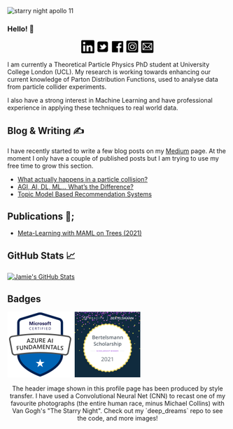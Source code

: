 ![starry night apollo 11](https://github.com/jamie-mcg/jamie-mcg/blob/add_photos/Pictures/cover_graphic.png)

### Hello! 👋 

<p align='center'>
<a href="https://www.linkedin.com/in/jamiewmcgowan/"><img height="30" src="https://github.com/jamie-mcg/jamie-mcg/blob/main/social_media/linkedin.svg"></a>
<a href="https://www.linkedin.com/in/jamiewmcgowan/"><img height="30" src="https://github.com/jamie-mcg/jamie-mcg/blob/main/social_media/twitter.png"></a>
<a href="https://www.linkedin.com/in/jamiewmcgowan/"><img height="30" src="https://github.com/jamie-mcg/jamie-mcg/blob/main/social_media/facebook.svg"></a>
<a href="https://www.linkedin.com/in/jamiewmcgowan/"><img height="30" src="https://github.com/jamie-mcg/jamie-mcg/blob/main/social_media/instagram.png"></a>
<a href="https://www.linkedin.com/in/jamiewmcgowan/"><img height="30" src="https://github.com/jamie-mcg/jamie-mcg/blob/main/social_media/mail.svg"></a>
</p>

I am currently a Theoretical Particle Physics PhD student at University College London (UCL). My research is working towards enhancing our current knowledge of Parton Distribution Functions, used to analyse data from particle collider experiments.

I also have a strong interest in Machine Learning and have professional experience in applying these techniques to real world data.

## Blog & Writing &#x270d;

I have recently started to write a few blog posts on my [Medium](https://j-w-mcgowan18.medium.com/) page. At the moment I only have a couple of published posts but I am trying to use my free time to grow this section.

* [What actually happens in a particle collision?](https://medium.com/particle-physics-101/what-actually-happens-in-a-particle-collision-8a962d1647dd)
* [AGI, AI, DL, ML… What’s the Difference?](https://medium.com/swlh/agi-ai-dl-ml-whats-the-difference-cfdf749667c9)
* [Topic Model Based Recommendation Systems](https://j-w-mcgowan18.medium.com/topic-model-based-recommendation-systems-a02d198408b7)

## Publications :page_facing_up:;

* [Meta-Learning with MAML on Trees (2021)](https://arxiv.org/abs/2103.04691)

## GitHub Stats &#x1f4c8;

<!-- <p align='center'>
<img align="center" src="https://github-readme-stats.vercel.app/api?username=jamie-mcg&theme=react&show_icons=True&count_private=True"/>
</p> -->
<!-- <a href="https://github.com/jamie-mcg/jamie-mcg">
  <img align="center" src="https://github-readme-stats.vercel.app/api/top-langs/?username=jamie-mcg&hide=java,html&title_color=ffffff&text_color=c9cacc&icon_color=2bbc8a&bg_color=1d1f21" />
</a> -->
<a href="https://github.com/jamie-mcg/jamie-mcg">
  <img align="center" src="https://github-readme-stats.vercel.app/api?username=jamie-mcg&theme=react&show_icons=True&count_private=True&title_color=ffffff&text_color=c9cacc&icon_color=2bbc8a&bg_color=1d1f21" alt="Jamie's GitHub Stats" />
</a>

## Badges

<a href="https://www.linkedin.com/in/jamiewmcgowan/"><img height="150" src="https://github.com/jamie-mcg/jamie-mcg/blob/main/Pictures/microsoft-certified-azure-ai-fundamentals.png"></a>
<a href="https://www.linkedin.com/in/jamiewmcgowan/"><img height="150" src="https://github.com/jamie-mcg/jamie-mcg/blob/main/Pictures/Bertelsmann%2BBadge%2BPhase%2B2.jpeg"></a>



<p align='center'>
  The header image shown in this profile page has been produced by style transfer. I have used a Convolutional Neural Net (CNN) to recast one of my favourite photographs (the entire human race, minus Michael Collins) with Van Gogh's "The Starry Night". Check out my `deep_dreams` repo to see the code, and more images!
</p>

<!--
**jamie-mcg/jamie-mcg** is a ✨ _special_ ✨ repository because its `README.md` (this file) appears on your GitHub profile.

Here are some ideas to get you started:

- 🔭 I’m currently working on ...
- 🌱 I’m currently learning ...
- 👯 I’m looking to collaborate on ...
- 🤔 I’m looking for help with ...
- 💬 Ask me about ...
- 📫 How to reach me: ...
- 😄 Pronouns: ...
- ⚡ Fun fact: ...
-->
